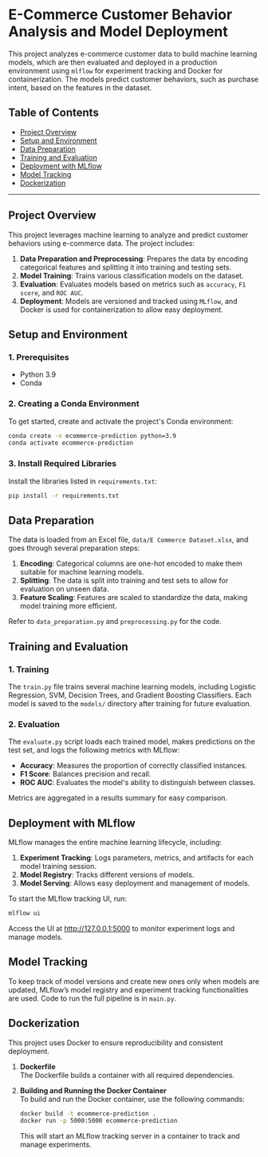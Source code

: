 # E-Commerce Customer Behavior Analysis and Model Deployment

This project analyzes e-commerce customer data to build machine learning models, which are then evaluated and deployed in a production environment using `mlflow` for experiment tracking and Docker for containerization. The models predict customer behaviors, such as purchase intent, based on the features in the dataset.

## Table of Contents

- [Project Overview](#project-overview)
- [Setup and Environment](#setup-and-environment)
- [Data Preparation](#data-preparation)
- [Training and Evaluation](#training-and-evaluation)
- [Deployment with MLflow](#deployment-with-mlflow)
- [Model Tracking](#model-tracking)
- [Dockerization](#dockerization)

---

## Project Overview

This project leverages machine learning to analyze and predict customer behaviors using e-commerce data. The project includes:

1. **Data Preparation and Preprocessing**: Prepares the data by encoding categorical features and splitting it into training and testing sets.
2. **Model Training**: Trains various classification models on the dataset.
3. **Evaluation**: Evaluates models based on metrics such as `accuracy`, `F1 score`, and `ROC AUC`.
4. **Deployment**: Models are versioned and tracked using `MLflow`, and Docker is used for containerization to allow easy deployment.

## Setup and Environment

### 1. Prerequisites

- Python 3.9
- Conda

### 2. Creating a Conda Environment

To get started, create and activate the project's Conda environment:

```bash
conda create -n ecommerce-prediction python=3.9
conda activate ecommerce-prediction
```
### 3. Install Required Libraries

Install the libraries listed in `requirements.txt`:

```bash
pip install -r requirements.txt
```

## Data Preparation

The data is loaded from an Excel file, `data/E Commerce Dataset.xlsx`, and goes through several preparation steps:

1. **Encoding**: Categorical columns are one-hot encoded to make them suitable for machine learning models.
2. **Splitting**: The data is split into training and test sets to allow for evaluation on unseen data.
3. **Feature Scaling**: Features are scaled to standardize the data, making model training more efficient.

Refer to `data_preparation.py` and `preprocessing.py` for the code.

## Training and Evaluation

### 1. Training

The `train.py` file trains several machine learning models, including Logistic Regression, SVM, Decision Trees, and Gradient Boosting Classifiers. Each model is saved to the `models/` directory after training for future evaluation.

### 2. Evaluation

The `evaluate.py` script loads each trained model, makes predictions on the test set, and logs the following metrics with MLflow:

- **Accuracy**: Measures the proportion of correctly classified instances.
- **F1 Score**: Balances precision and recall.
- **ROC AUC**: Evaluates the model's ability to distinguish between classes.

Metrics are aggregated in a results summary for easy comparison.

## Deployment with MLflow

MLflow manages the entire machine learning lifecycle, including:

1. **Experiment Tracking**: Logs parameters, metrics, and artifacts for each model training session.
2. **Model Registry**: Tracks different versions of models.
3. **Model Serving**: Allows easy deployment and management of models.

To start the MLflow tracking UI, run:

```bash
mlflow ui
```

Access the UI at http://127.0.0.1:5000 to monitor experiment logs and manage models.

## Model Tracking

To keep track of model versions and create new ones only when models are updated, MLflow’s model registry and experiment tracking functionalities are used. Code to run the full pipeline is in `main.py`.

## Dockerization

This project uses Docker to ensure reproducibility and consistent deployment.

1. **Dockerfile**  
   The Dockerfile builds a container with all required dependencies.

2. **Building and Running the Docker Container**  
   To build and run the Docker container, use the following commands:

   ```bash
   docker build -t ecommerce-prediction .
   docker run -p 5000:5000 ecommerce-prediction
    ```
    This will start an MLflow tracking server in a container to track and manage experiments.